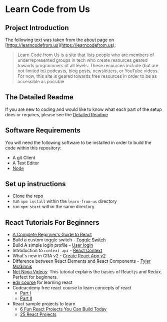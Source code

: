 # Learn Code from Us

## Project Introduction

The following text was taken from the about page on [https://learncodefrom.us](https://learncodefrom.us):

> Learn Code from Us is a site that lists people who are members of underrepresented groups in tech who create resources geared towards programmers of all levels. These resources include (but are not limited to) podcasts, blog posts, newsletters, or YouTube videos. For now, this site is geared towards free resources in order to be as accessible as possible

## The Detailed Readme

If you are new to coding and would like to know what each part of the setup does or requires, please see the [Detailed Readme](DetailedReadme.md)

## Software Requirements

You will need the following software to be installed in order to build the code within this repository:

- A git Client
- A Text Editor
- [Node](https://nodejs.org/en/)

## Set up instructions

- Clone the repo
- run `npm install` within the `learn-from-us` directory
- run `npm start` within the same directory

## React Tutorials For Beginners

- [A Complete Beginner's Guide to React](https://dev.to/aspittel/a-complete-beginners-guide-to-react-2cl6)
- Build a custom toggle switch - [Toggle Switch](https://scotch.io/tutorials/build-a-custom-toggle-switch-with-react)
- Build A simple login profile - [User login](https://scotch.io/tutorials/build-your-first-app-with-reacts-context-api)
- Introduction to `context-api` - [React Context](https://hackernoon.com/how-to-get-started-with-the-react-context-api-ccc41728fa59)
- What's new in CRA v2 - [Create React App v2](https://scotch.io/tutorials/whats-new-in-create-react-app-2)
- Difference between React Elements and React Components - [Tyler McGinnis](https://tylermcginnis.com/react-elements-vs-react-components/)
- [Net Ninja Videos](https://www.youtube.com/playlist?list=PL4cUxeGkcC9ij8CfkAY2RAGb-tmkNwQHG): This tutorial explains the basics of React.js and Redux. Perfect for beginners.
- [edx course](https://www.edx.org/course/programming-web-javascript-pennx-sd4x) for learning react
- Codeacdemy free react course to learn concepts of react
  - [Part I](https://www.codecademy.com/learn/react-101)
  - [Part II](https://www.codecademy.com/learn/react-102)
- React sample projects to learn
  - [6 Fun React Projects You Can Build Today](https://daveceddia.com/react-practice-projects/)
  - [25 React Projects](http://sean-smith.me/assets/portfolio/25-react-projects/index.html)
